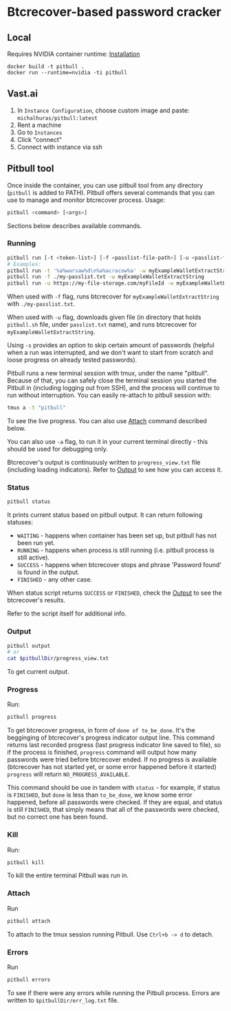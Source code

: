 # Btcrecover-based password cracker

## Local

Requires NVIDIA container runtime: [Installation](https://docs.nvidia.com/datacenter/cloud-native/container-toolkit/install-guide.html)

```
docker build -t pitbull .
docker run --runtime=nvidia -ti pitbull
```

## Vast.ai
1. In `Instance Configuration`, choose custom image and paste: `michalhuras/pitbull:latest`
2. Rent a machine
3. Go to `Instances`
4. Click "connect"
5. Connect with instance via ssh

## Pitbull tool
Once inside the container, you can use pitbull tool from any directory (`pitbull` is added to PATH). Pitbull offers several commands that you can use to manage and monitor btcrecover process.
Usage:
```bash
pitbull <command> [<args>]
```
Sections below describes available commands.
### Running
```bash
pitbull run [-t <token-list>] [-f <passlist-file-path>] [-u <passlist-file-url>] [-w <wallet-string>] [-s <skip-count>]
# Examples:
pitbull run -t '%a%warsaw%d\n%a%acracow%a' -w myExampleWalletExtractString -s 10000
pitbull run -f ./my-passlist.txt -w myExampleWalletExtractString
pitbull run -u https://my-file-storage.com/myFileId -w myExampleWalletExtractString
```

When used with `-f` flag, runs btcrecover for `myExampleWalletExtractString` with `./my-passlist.txt`.

When used with `-u` flag, downloads given file (in directory that holds `pitbull.sh` file, under `passlist.txt` name), and runs btcrecover for `myExampleWalletExtractString`.

Using `-s` provides an option to skip certain amount of passwords (helpful when a run was interrupted, and we don't want to start from scratch and loose progress on already tested passwords).

Pitbull runs a new terminal session with tmux, under the name "pitbull". Because of that, you can safely close the terminal session you started the Pitbull in (including logging out from SSH), and the process will continue to run without interruption. 
You can easily re-attach to pitbull session with:
```bash
tmux a -t "pitbull"
```
To see the live progress. You can also use [Attach](#attach) command described below.

You can also use `-a` flag, to run it in your current terminal directly - this should be used for debugging only.

Btcrecover's output is continuously written to `progress_view.txt` file (including loading indicators). Refer to [Output](#output) to see how you can access it.

### Status
```bash
pitbull status
```
It prints current status based on pitbull output. It can return following statuses:
* `WAITING` - happens when container has been set up, but pitbull has not been run yet.
* `RUNNING` - happens when process is still running (i.e. pitbull process is still active).
* `SUCCESS` - happens when btcrecover stops and phrase 'Password found' is found in the output.
* `FINISHED` - any other case.

When status script returns `SUCCESS` or `FINISHED`, check the [Output](#output) to see the btcrecover's results.

Refer to the script itself for additional info.

### Output
```bash
pitbull output
# or
cat $pitbullDir/progress_view.txt
```
To get current output.

### Progress
Run:
```bash
pitbull progress
```
To get btcrecover progress, in form of `done of to_be_done`. It's the begginging of btcrecover's progress indicator output line. This command returns last recorded progress (last progress indicator line saved to file), so if the process is finished, `progress` command will output how many passwords were tried before btcrecover ended. If no progress is available (btcrecover has not started yet, or some error happened before it started) `progress` will return `NO_PROGRESS_AVAILABLE`.

This command should be use in tandem with `status` - for example, if status is `FINISHED`, but `done` is less than `to_be_done`, we know some error happened, before all passwords were checked. If they are equal, and status is still `FINISHED`, that simply means that all of the passwords were checked, but no correct one has been found. 

### Kill
Run:
```bash
pitbull kill
```
To kill the entire terminal Pitbull was run in.

### Attach
Run
```bash
pitbull attach
```
To attach to the tmux session running Pitbull. Use `Ctrl+b -> d` to detach.

### Errors
Run
```bash
pitbull errors
```
To see if there were any errors while running the Pitbull process. Errors are written to `$pitbullDir/err_log.txt` file.

